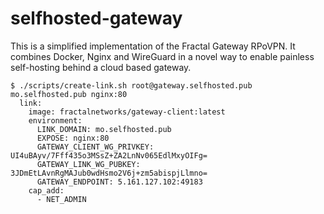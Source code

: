 # selfhosted-gateway

This is a simplified implementation of the Fractal Gateway RPoVPN. It combines Docker, Nginx and WireGuard in a novel way to enable painless self-hosting behind a cloud based gateway.

```
$ ./scripts/create-link.sh root@gateway.selfhosted.pub mo.selfhosted.pub nginx:80
  link:
    image: fractalnetworks/gateway-client:latest
    environment:
      LINK_DOMAIN: mo.selfhosted.pub
      EXPOSE: nginx:80
      GATEWAY_CLIENT_WG_PRIVKEY: UI4uBAyv/7Fff435o3MSsZ+ZA2LnNv065EdlMxyOIFg=
      GATEWAY_LINK_WG_PUBKEY: 3JDmEtLAvnRgMAJub0wdHsmo2V6j+zm5abispjLlmno=
      GATEWAY_ENDPOINT: 5.161.127.102:49183
    cap_add:
      - NET_ADMIN
```
